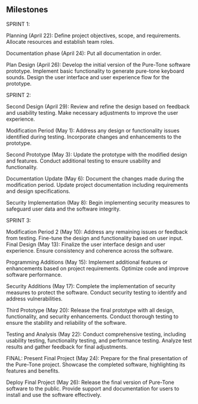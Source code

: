 ## Milestones
SPRINT 1:

Planning (April 22):
Define project objectives, scope, and requirements.
Allocate resources and establish team roles.

Documentation phase (April 24):
Put all documentation in order.

Plan Design (April 26):
Develop the initial version of the Pure-Tone software prototype.
Implement basic functionality to generate pure-tone keyboard sounds.
Design the user interface and user experience flow for the prototype.

SPRINT 2:

Second Design (April 29):
Review and refine the design based on feedback and usability testing.
Make necessary adjustments to improve the user experience.

Modification Period (May 1):
Address any design or functionality issues identified during testing.
Incorporate changes and enhancements to the prototype.

Second Prototype (May 3):
Update the prototype with the modified design and features.
Conduct additional testing to ensure usability and functionality.

Documentation Update (May 6):
Document the changes made during the modification period.
Update project documentation including requirements and design specifications.

Security Implementation (May 8):
Begin implementing security measures to safeguard user data and the software integrity.

SPRINT 3:

Modification Period 2 (May 10):
Address any remaining issues or feedback from testing.
Fine-tune the design and functionality based on user input.
Final Design (May 13):
Finalize the user interface design and user experience.
Ensure consistency and coherence across the software.

Programming Additions (May 15):
Implement additional features or enhancements based on project requirements.
Optimize code and improve software performance.

Security Additions (May 17):
Complete the implementation of security measures to protect the software.
Conduct security testing to identify and address vulnerabilities.

Third Prototype (May 20):
Release the final prototype with all design, functionality, and security enhancements.
Conduct thorough testing to ensure the stability and reliability of the software.

Testing and Analysis (May 22):
Conduct comprehensive testing, including usability testing, functionality testing, and performance testing.
Analyze test results and gather feedback for final adjustments.

FINAL:
Present Final Project (May 24):
Prepare for the final presentation of the Pure-Tone project.
Showcase the completed software, highlighting its features and benefits.

Deploy Final Project (May 26):
Release the final version of Pure-Tone software to the public.
Provide support and documentation for users to install and use the software effectively.





